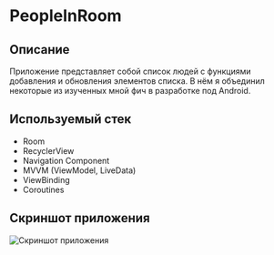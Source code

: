 # PeopleInRoom 
## Описание
Приложение представляет собой список людей с функциями добавления и обновления элементов списка. В нём я объединил некоторые из изученных мной фич в разработке под Android.
## Используемый стек
*   Room
*   RecyclerView
*   Navigation Component
*   MVVM (ViewModel, LiveData)
*   ViewBinding
*   Coroutines

## Скриншот приложения

![Скриншот приложения](https://sun9-67.userapi.com/impg/F1WCsmL4Eg7HK0RJhM62u4RyA6eDVCAlDH6YsQ/t9djpt-iP1s.jpg?size=313x650&quality=95&sign=47e1e95599ce07961519f6a10e48ad87&type=album)
